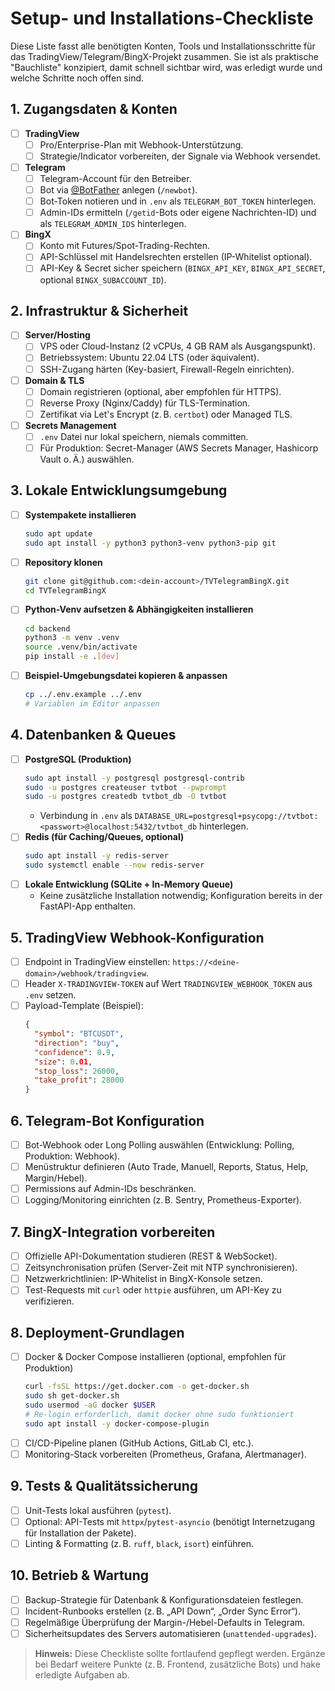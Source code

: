 # Setup- und Installations-Checkliste

Diese Liste fasst alle benötigten Konten, Tools und Installationsschritte für das TradingView/Telegram/BingX-Projekt zusammen. Sie ist als praktische "Bauchliste" konzipiert, damit schnell sichtbar wird, was erledigt wurde und welche Schritte noch offen sind.

## 1. Zugangsdaten & Konten

- [ ] **TradingView**
  - [ ] Pro/Enterprise-Plan mit Webhook-Unterstützung.
  - [ ] Strategie/Indicator vorbereiten, der Signale via Webhook versendet.
- [ ] **Telegram**
  - [ ] Telegram-Account für den Betreiber.
  - [ ] Bot via [@BotFather](https://t.me/botfather) anlegen (`/newbot`).
  - [ ] Bot-Token notieren und in `.env` als `TELEGRAM_BOT_TOKEN` hinterlegen.
  - [ ] Admin-IDs ermitteln (`/getid`-Bots oder eigene Nachrichten-ID) und als `TELEGRAM_ADMIN_IDS` hinterlegen.
- [ ] **BingX**
  - [ ] Konto mit Futures/Spot-Trading-Rechten.
  - [ ] API-Schlüssel mit Handelsrechten erstellen (IP-Whitelist optional).
  - [ ] API-Key & Secret sicher speichern (`BINGX_API_KEY`, `BINGX_API_SECRET`, optional `BINGX_SUBACCOUNT_ID`).

## 2. Infrastruktur & Sicherheit

- [ ] **Server/Hosting**
  - [ ] VPS oder Cloud-Instanz (2 vCPUs, 4 GB RAM als Ausgangspunkt).
  - [ ] Betriebssystem: Ubuntu 22.04 LTS (oder äquivalent).
  - [ ] SSH-Zugang härten (Key-basiert, Firewall-Regeln einrichten).
- [ ] **Domain & TLS**
  - [ ] Domain registrieren (optional, aber empfohlen für HTTPS).
  - [ ] Reverse Proxy (Nginx/Caddy) für TLS-Termination.
  - [ ] Zertifikat via Let's Encrypt (z. B. `certbot`) oder Managed TLS.
- [ ] **Secrets Management**
  - [ ] `.env` Datei nur lokal speichern, niemals committen.
  - [ ] Für Produktion: Secret-Manager (AWS Secrets Manager, Hashicorp Vault o. Ä.) auswählen.

## 3. Lokale Entwicklungsumgebung

- [ ] **Systempakete installieren**
  ```bash
  sudo apt update
  sudo apt install -y python3 python3-venv python3-pip git
  ```
- [ ] **Repository klonen**
  ```bash
  git clone git@github.com:<dein-account>/TVTelegramBingX.git
  cd TVTelegramBingX
  ```
- [ ] **Python-Venv aufsetzen & Abhängigkeiten installieren**
  ```bash
  cd backend
  python3 -m venv .venv
  source .venv/bin/activate
  pip install -e .[dev]
  ```
- [ ] **Beispiel-Umgebungsdatei kopieren & anpassen**
  ```bash
  cp ../.env.example ../.env
  # Variablen im Editor anpassen
  ```

## 4. Datenbanken & Queues

- [ ] **PostgreSQL (Produktion)**
  ```bash
  sudo apt install -y postgresql postgresql-contrib
  sudo -u postgres createuser tvtbot --pwprompt
  sudo -u postgres createdb tvtbot_db -O tvtbot
  ```
  - Verbindung in `.env` als `DATABASE_URL=postgresql+psycopg://tvtbot:<passwort>@localhost:5432/tvtbot_db` hinterlegen.
- [ ] **Redis (für Caching/Queues, optional)**
  ```bash
  sudo apt install -y redis-server
  sudo systemctl enable --now redis-server
  ```
- [ ] **Lokale Entwicklung (SQLite + In-Memory Queue)**
  - Keine zusätzliche Installation notwendig; Konfiguration bereits in der FastAPI-App enthalten.

## 5. TradingView Webhook-Konfiguration

- [ ] Endpoint in TradingView einstellen: `https://<deine-domain>/webhook/tradingview`.
- [ ] Header `X-TRADINGVIEW-TOKEN` auf Wert `TRADINGVIEW_WEBHOOK_TOKEN` aus `.env` setzen.
- [ ] Payload-Template (Beispiel):
  ```json
  {
    "symbol": "BTCUSDT",
    "direction": "buy",
    "confidence": 0.9,
    "size": 0.01,
    "stop_loss": 26000,
    "take_profit": 28000
  }
  ```

## 6. Telegram-Bot Konfiguration

- [ ] Bot-Webhook oder Long Polling auswählen (Entwicklung: Polling, Produktion: Webhook).
- [ ] Menüstruktur definieren (Auto Trade, Manuell, Reports, Status, Help, Margin/Hebel).
- [ ] Permissions auf Admin-IDs beschränken.
- [ ] Logging/Monitoring einrichten (z. B. Sentry, Prometheus-Exporter).

## 7. BingX-Integration vorbereiten

- [ ] Offizielle API-Dokumentation studieren (REST & WebSocket).
- [ ] Zeitsynchronisation prüfen (Server-Zeit mit NTP synchronisieren).
- [ ] Netzwerkrichtlinien: IP-Whitelist in BingX-Konsole setzen.
- [ ] Test-Requests mit `curl` oder `httpie` ausführen, um API-Key zu verifizieren.

## 8. Deployment-Grundlagen

- [ ] Docker & Docker Compose installieren (optional, empfohlen für Produktion)
  ```bash
  curl -fsSL https://get.docker.com -o get-docker.sh
  sudo sh get-docker.sh
  sudo usermod -aG docker $USER
  # Re-login erforderlich, damit docker ohne sudo funktioniert
  sudo apt install -y docker-compose-plugin
  ```
- [ ] CI/CD-Pipeline planen (GitHub Actions, GitLab CI, etc.).
- [ ] Monitoring-Stack vorbereiten (Prometheus, Grafana, Alertmanager).

## 9. Tests & Qualitätssicherung

- [ ] Unit-Tests lokal ausführen (`pytest`).
- [ ] Optional: API-Tests mit `httpx`/`pytest-asyncio` (benötigt Internetzugang für Installation der Pakete).
- [ ] Linting & Formatting (z. B. `ruff`, `black`, `isort`) einführen.

## 10. Betrieb & Wartung

- [ ] Backup-Strategie für Datenbank & Konfigurationsdateien festlegen.
- [ ] Incident-Runbooks erstellen (z. B. „API Down“, „Order Sync Error“).
- [ ] Regelmäßige Überprüfung der Margin-/Hebel-Defaults in Telegram.
- [ ] Sicherheitsupdates des Servers automatisieren (`unattended-upgrades`).

> **Hinweis:** Diese Checkliste sollte fortlaufend gepflegt werden. Ergänze bei Bedarf weitere Punkte (z. B. Frontend, zusätzliche Bots) und hake erledigte Aufgaben ab.
